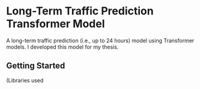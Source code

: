 # Long-Term Traffic Prediction Transformer Model 

A long-term traffic prediction (i.e., up to 24 hours) model using Transformer models. I developed this model for my thesis. 


## Getting Started

(Libraries used